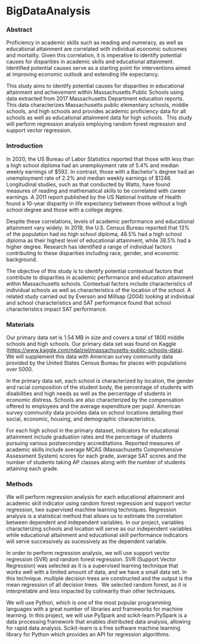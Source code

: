 # BigDataAnalysis

### Abstract 

Proficiency in academic skills such as reading and numeracy, as well as educational attainment are correlated with individual economic outcomes and mortality. Given this correlation, it is imperative to identify potential causes for disparities in academic skills and educational attainment. Identified potential causes serve as a starting point for interventions aimed at improving economic outlook and extending life expectancy. 

This study aims to identify potential causes for disparities in educational attainment and achievement within Massachusetts Public Schools using data extracted from 2017 Massachusetts Department education reports. This data characterizes Massachusetts public elementary schools, middle schools, and high schools and provides academic proficiency data for all schools as well as educational attainment data for high schools.  This study will perform regression analysis employing random forest regression and support vector regression. 

### Introduction

In 2020, the US Bureau of Labor Statistics reported that those with less than a high school diploma had an unemployment rate of 5.4% and median weekly earnings of $592. In contrast, those with a Bachelor's degree had an unemployment rate of 2.2% and median weekly earnings of $1248. Longitudinal studies, such as that conducted by Watts, have found measures of reading and mathematical skills to be correlated with career earnings. A 2011 report published by the US National Institute of Health found a 10-year disparity in life expectancy between those without a high school degree and those with a college degree. 

Despite these correlations, levels of academic performance and educational attainment vary widely. In 2019, the U.S. Census Bureau reported that 13% of the population had no high school diploma, 48.5% had a high school diploma as their highest level of educational attainment, while 38.5% had a higher degree. Research has identified a range of individual factors contributing to these disparities including race, gender, and economic background.

The objective of this study is to identify potential contextual factors that contribute to disparities in academic performance and education attainment within Massachusetts schools. Contextual factors include characteristics of individual schools as well as characteristics of the location of the school. A related study carried out by Everson and Millsap (2004) looking at individual and school characteristics and SAT performance found that school characteristics impact SAT performance. 

### Materials 
	
Our primary data set is 1.54 MB in size and covers a total of 1800 middle schools and high schools. Our primary data set was found on Kaggle (https://www.kaggle.com/ndalziel/massachusetts-public-schools-data).  We will supplement this data with American survey community data provided by the United States Census Bureau for places with populations over 5000. 

In the primary data set, each school is characterized by location, the gender and racial composition of the student body, the percentage of students with disabilities and high needs as well as the percentage of students in economic distress. Schools are also characterized by the compensation offered to employees and the average expenditure per pupil. American survey community data provides data on school locations detailing their social, economic, housing, and demographic characteristics. 

For each high school in the primary dataset, indicators for educational attainment include graduation rates and the percentage of students pursuing various postsecondary accreditations. Reported measures of academic skills include average MCAS (Massachusetts Comprehensive Assessment System) scores for each grade, average SAT scores and the number of students taking AP classes along with the number of students attaining each grade. 

### Methods

We will perform regression analysis for each educational attainment and academic skill indicator using random forest regression and support vector regression, two supervised machine learning techniques. Regression analysis is a statistical method that allows us to estimate the correlation between dependent and independent variables. In our project, variables characterizing schools and location will serve as our independent variables while educational attainment and educational skill performance indicators will serve successively as sucessively as the dependent variable.

In order to perform regression analysis, we will use support vector regression (SVR) and random forest regression. SVR (Support Vector Regression) was selected as it is a supervised learning technique that works well with a limited amount of data, and we have a small data set. In this technique. multiple decision trees are constructed and the output is the mean regression of all decision trees.  We selected random forest, as it is interpretable and less impacted by colinearity than other techniques.

We will use Python, which is one of the most popular programming languages with a great number of libraries and frameworks for machine learning. In this project, we will use PySpark and scikit-learn PySpark is a data processing framework that enables distributed data analysis, allowing for rapid data analysis. Scikit-learn is a free software machine learning library for Python which provides an API for regression algorithms.


